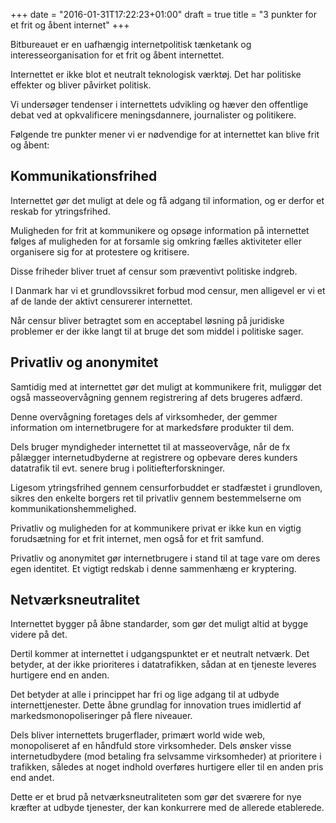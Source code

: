 +++
date = "2016-01-31T17:22:23+01:00"
draft = true
title = "3 punkter for et frit og åbent internet"
+++

Bitbureauet er en uafhængig internetpolitisk tænketank og interesseorganisation for et frit og åbent internettet.

Internettet er ikke blot et neutralt teknologisk værktøj. Det har politiske effekter og bliver påvirket politisk.

Vi undersøger tendenser i internettets udvikling og hæver den offentlige debat ved at opkvalificere meningsdannere, journalister og politikere.

Følgende tre punkter mener vi er nødvendige for at internettet kan blive frit og åbent:

## Kommunikationsfrihed

Internettet gør det muligt at dele og få adgang til information, og er derfor et reskab for ytringsfrihed.

Muligheden for frit at kommunikere og opsøge information på internettet følges af muligheden for at forsamle sig omkring fælles aktiviteter eller organisere sig for at protestere og kritisere.

Disse friheder bliver truet af censur som præventivt politiske indgreb.

I Danmark har vi et grundlovssikret forbud mod censur, men alligevel er vi et af de lande der aktivt censurerer internettet.

Når censur bliver betragtet som en acceptabel løsning på juridiske problemer er der ikke langt til at bruge det som middel i politiske sager.

## Privatliv og anonymitet

Samtidig med at internettet gør det muligt at kommunikere frit, muliggør det også masseovervågning gennem registrering af dets brugeres adfærd.

Denne overvågning foretages dels af virksomheder, der gemmer information om internetbrugere for at markedsføre produkter til dem.

Dels bruger myndigheder internettet til at masseovervåge, når de fx pålægger internetudbyderne at registrere og opbevare deres kunders datatrafik til evt. senere brug i politiefterforskninger.

Ligesom ytringsfrihed gennem censurforbuddet er stadfæstet i grundloven, sikres den enkelte borgers ret til privatliv gennem bestemmelserne om kommunikationshemmelighed.

Privatliv og muligheden for at kommunikere privat er ikke kun en vigtig forudsætning for et frit internet, men også for et frit samfund.

Privatliv og anonymitet gør internetbrugere i stand til at tage vare om deres egen identitet. Et vigtigt redskab i denne sammenhæng er kryptering.

## Netværksneutralitet

Internettet bygger på åbne standarder, som gør det muligt altid at bygge videre på det.

Dertil kommer at internettet i udgangspunktet er et neutralt netværk. Det betyder, at der ikke prioriteres i datatrafikken, sådan at en tjeneste leveres hurtigere end en anden.

Det betyder at alle i princippet har fri og lige adgang til at udbyde internettjenester. Dette åbne grundlag for innovation trues imidlertid af markedsmonopoliseringer på flere niveauer.

Dels bliver internettets brugerflader, primært world wide web, monopoliseret af en håndfuld store virksomheder. Dels ønsker visse internetudbydere (mod betaling fra selvsamme virksomheder) at prioritere i trafikken, således at noget indhold overføres hurtigere eller til en anden pris end andet.

Dette er et brud på netværksneutraliteten som gør det sværere for nye kræfter at udbyde tjenester, der kan konkurrere med de allerede etablerede.

